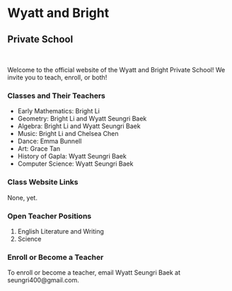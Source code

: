 <h1>Wyatt and Bright</h1>
<h2>Private School</h2>
<br>
<p>Welcome to the official website of the Wyatt and Bright Private School! We invite you to teach, enroll, or both!</p>
<h3>Classes and Their Teachers</h3>
<ul>
  <li>Early Mathematics: Bright Li</li>
  <li>Geometry: Bright Li and Wyatt Seungri Baek</li>
  <li>Algebra: Bright Li and Wyatt Seungri Baek</li>
  <li>Music: Bright Li and Chelsea Chen</li>
  <li>Dance: Emma Bunnell</li>
  <li>Art: Grace Tan</li>
  <li>History of Gapla: Wyatt Seungri Baek</li>
  <li>Computer Science: Wyatt Seungri Baek</li>
</ul>
<h3>Class Website Links</h3>
  <p>None, yet.</p>
<h3>Open Teacher Positions</h3>
  <ol>
    <li>English Literature and Writing</li>
    <li>Science</li>
  </ol>
<h3>Enroll or Become a Teacher</h3>
  <p>To enroll or become a teacher, email Wyatt Seungri Baek at seungri400@gmail.com.</p>
